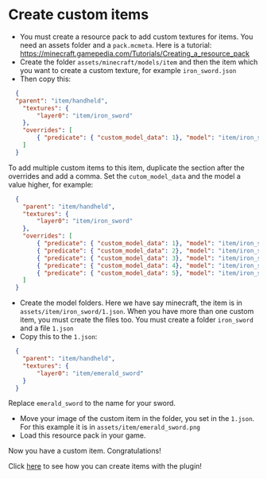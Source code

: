 # Create custom items

* You must create a resource pack to add custom textures for items. You need an assets folder and a `pack.mcmeta`. Here is a tutorial: <https://minecraft.gamepedia.com/Tutorials/Creating_a_resource_pack>
* Create the folder `assets/minecraft/models/item` and then the item which you want to create a custom texture, for example `iron_sword.json`
* Then copy this:

``` json
  {
  "parent": "item/handheld",
    "textures": {
        "layer0": "item/iron_sword"
    },
    "overrides": [
        { "predicate": { "custom_model_data": 1}, "model": "item/iron_sword/1" }
    ]
  }
```

  To add multiple custom items to this item, duplicate the section after the overrides and add a comma. Set the `cutom_model_data` and the model a value higher, for example:

``` json
  {
    "parent": "item/handheld",
    "textures": {
        "layer0": "item/iron_sword"
    },
    "overrides": [
        { "predicate": { "custom_model_data": 1}, "model": "item/iron_sword/1" },
        { "predicate": { "custom_model_data": 2}, "model": "item/iron_sword/2" },
        { "predicate": { "custom_model_data": 3}, "model": "item/iron_sword/3" },
        { "predicate": { "custom_model_data": 4}, "model": "item/iron_sword/4" },
        { "predicate": { "custom_model_data": 5}, "model": "item/iron_sword/5" }
    ]
  }
```

* Create the model folders. Here we have say minecraft, the item is in `assets/item/iron_sword/1.json`. When you have more than one custom item, you must create the files too.
  You must create a folder `iron_sword` and a file `1.json`
* Copy this to the `1.json`:
  
``` json
  {
    "parent": "item/handheld",
    "textures": {
        "layer0": "item/emerald_sword"
    }
  }
```
  Replace `emerald_sword` to the name for your sword.
* Move your image of the custom item in the folder, you set in the `1.json`. For this example it is in `assets/item/emerald_sword.png`
* Load this resource pack in your game.

Now you have a custom item. Congratulations!

Click [here](./Create-items) to see how you can create items with the plugin!
